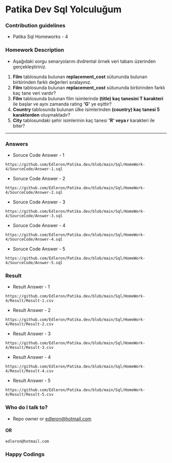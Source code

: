 # Patika Dev Sql Yolculuğum

### Contribution guidelines

* Patika Sql Homeworks - 4

### Homework Description

* Aşağıdaki sorgu senaryolarını dvdrental örnek veri tabanı üzerinden gerçekleştiriniz.

1. **Film** tablosunda bulunan **replacement_cost** sütununda bulunan birbirinden farklı değerleri sıralayınız.
2. **Film** tablosunda bulunan **replacement_cost** sütununda birbirinden farklı kaç tane veri vardır?
3. **Film** tablosunda bulunan film isimlerinde **(title) kaç tanesini T karakteri** ile başlar ve aynı zamanda rating **'G'** ye eşittir?
4. **Country** tablosunda bulunan ülke isimlerinden **(country) kaç tanesi 5 karakterden** oluşmaktadır?
5. **City** tablosundaki şehir isimlerinin kaç tanesi **'R' veya r** karakteri ile biter?

------

### Answers

* Soruce Code Answer - 1
```
https://github.com/Edleron/Patika.dev/blob/main/Sql/HomeWork-4/SourceCode/Answer-1.sql
```

* Soruce Code Answer - 2
```
https://github.com/Edleron/Patika.dev/blob/main/Sql/HomeWork-4/SourceCode/Answer-2.sql
```

* Soruce Code Answer - 3
```
https://github.com/Edleron/Patika.dev/blob/main/Sql/HomeWork-4/SourceCode/Answer-3.sql
```

* Soruce Code Answer - 4
```
https://github.com/Edleron/Patika.dev/blob/main/Sql/HomeWork-4/SourceCode/Answer-4.sql
```

* Soruce Code Answer - 5
```
https://github.com/Edleron/Patika.dev/blob/main/Sql/HomeWork-4/SourceCode/Answer-5.sql
```

### Result

* Result Answer - 1
```
https://github.com/Edleron/Patika.dev/blob/main/Sql/HomeWork-4/Result/Result-1.csv
```

* Result Answer - 2
```
https://github.com/Edleron/Patika.dev/blob/main/Sql/HomeWork-4/Result/Result-2.csv
```

* Result Answer - 3
```
https://github.com/Edleron/Patika.dev/blob/main/Sql/HomeWork-4/Result/Result-3.csv
```

* Result Answer - 4
```
https://github.com/Edleron/Patika.dev/blob/main/Sql/HomeWork-4/Result/Result-4.csv
```

* Result Answer - 5
```
https://github.com/Edleron/Patika.dev/blob/main/Sql/HomeWork-4/Result/Result-5.csv
```

### Who do I talk to?

* Repo owner or edleron@hotmail.com

#### OR 
``` 
edleron@hotmail.com 
```

### Happy Codings